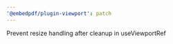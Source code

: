 ```yaml
---
'@embedpdf/plugin-viewport': patch
---
```


Prevent resize handling after cleanup in useViewportRef
